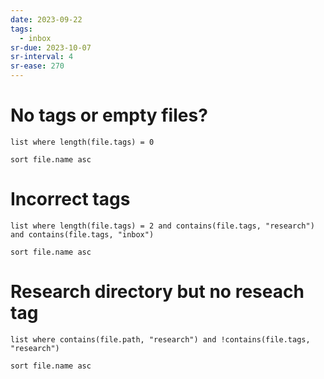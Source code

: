 ```yaml
---
date: 2023-09-22
tags:
  - inbox
sr-due: 2023-10-07
sr-interval: 4
sr-ease: 270
---
```


# No tags or empty files?

```dataview
list where length(file.tags) = 0

sort file.name asc
```

# Incorrect tags

```dataview
list where length(file.tags) = 2 and contains(file.tags, "research") and contains(file.tags, "inbox")

sort file.name asc
```

# Research directory but no reseach tag

```dataview
list where contains(file.path, "research") and !contains(file.tags, "research")

sort file.name asc
```